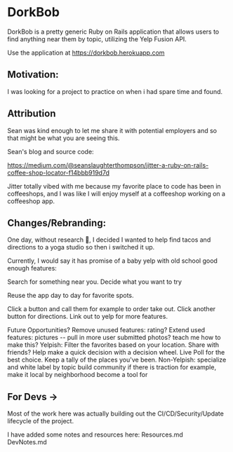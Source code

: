 # DorkBob

DorkBob is a pretty generic Ruby on Rails application that allows users to find anything near them by topic, utilizing the Yelp Fusion API.

Use the application at https://dorkbob.herokuapp.com

## Motivation:

I was looking for a project to practice on when i had spare time and found.

## Attribution
  Sean was kind enough to let me share it with potential employers and so that might be what you are seeing this.

  Sean's blog and source code:

https://medium.com/@seanslaughterthompson/jitter-a-ruby-on-rails-coffee-shop-locator-f14bbb919d7d


Jitter totally vibed with me because my favorite place to code has been in coffeeshops, and I was like I will enjoy myself at a coffeeshop working on a coffeeshop app.

## Changes/Rebranding:

One day, without research 🧐,  I decided I wanted to help find tacos and directions to a yoga studio so then i switched it up.

Currently, I would say it has promise of a baby yelp with old school good enough features:

 Search for something near you.
 Decide what you want to try

 Reuse the app day to day for favorite spots.

 Click a button and call them for example to order take out.
 Click another button for directions.
 Link out to yelp for more features.

Future Opportunities?
  Remove unused features:
    rating?
  Extend used features:
    pictures -- pull in more
    user submitted photos?
    teach me how to make this?
  Yelpish: 
    Filter the favorites based on your location.
    Share with friends?
    Help make a quick decision with a decision wheel.
    Live Poll for the best choice.
  Keep a tally of the places you've been.
  Non-Yelpish:
    specialize and white label by topic build community if there is traction
      for example, make it local by neighborhood
    become a tool for 
    
## For Devs ->
   Most of the work here was actually building out the CI/CD/Security/Update lifecycle of the project.
 
 I have added some notes and resources here:
 Resources.md  
 DevNotes.md
